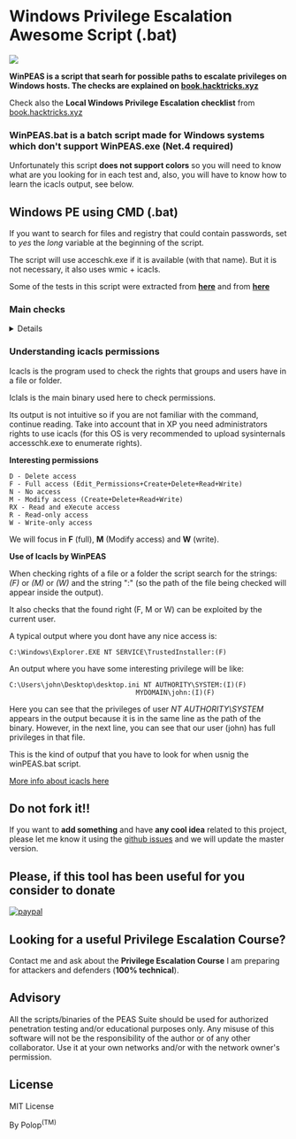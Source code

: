 # Windows Privilege Escalation Awesome Script (.bat)

![](https://github.com/carlospolop/privilege-escalation-awesome-scripts-suite/raw/master/winPEAS/winPEASexe/images/winpeas.png)

**WinPEAS is a script that searh for possible paths to escalate privileges on Windows hosts. The checks are explained on [book.hacktricks.xyz](https://book.hacktricks.xyz/windows/windows-local-privilege-escalation)**

Check also the **Local Windows Privilege Escalation checklist** from [book.hacktricks.xyz](https://book.hacktricks.xyz/windows/checklist-windows-privilege-escalation)

### WinPEAS.bat is a batch script made for Windows systems which don't support WinPEAS.exe (Net.4 required)

Unfortunately this script **does not support colors** so you will need to know what are you looking for in each test and, also, you will have to know how to learn the icacls output, see below.

## Windows PE using CMD (.bat)

If you want to search for files and registry that could contain passwords, set to *yes* the *long* variable at the beginning of the script.

The script will use acceschk.exe if it is available (with that name). But it is not necessary, it also uses wmic + icacls.

Some of the tests in this script were extracted from **[here](https://github.com/enjoiz/Privesc/blob/master/privesc.bat)** and from **[here](https://github.com/codingo/OSCP-2/blob/master/Windows/WinPrivCheck.bat)**


### Main checks

<details>
  <summary>Details</summary>

- [x] Systeminfo --SO version and patches-- (windows suggester)
- [x] Common known exploits (2K, XP, 2K3, 2K8, Vista, 7)
- [x] Audit Settings
- [x] WEF Settings
- [x] LAPS installed?
- [x] UAC Settings
- [x] AV?
- [x] PS Settings
- [x] Mounted disks
- [x] SCCM installed?
- [x] Remote Desktop Credentials Manager?
- [x] WSUS Settings
- [x] Processes list
- [x] Interesting file permissions of binaries being executed 
- [x] Interesting file permissions of binaries run at startup
- [x] AlwaysInstallElevated?
- [x] Network info (see below)
- [x] Users info (see below)
- [x] Current user privileges 
- [x] Service binary permissions 
- [x] Check if permissions to modify any service registy
- [x] Unquoted Service paths  
- [x] DLL Hijacking in PATH
- [x] Windows Vault
- [x] DPAPI Master Keys
- [x] AppCmd.exe?
- [x] Search for known registry to have passwords and keys inside
- [x] Search for known files to have passwords inside (can take some minutes)
- [x] If *long*, search files with passwords inside 
- [x] If *long*, search registry with passwords inside 

### More enumeration

- [x] Date & Time
- [x] Env
- [x] Installed Software
- [x] Running Processes 
- [x] Current Shares 
- [x] Network Interfaces
- [x] Used Ports
- [x] Firewall
- [x] ARP
- [x] Routes
- [x] Hosts
- [x] Cached DNS
- [x] Info about current user (PRIVILEGES)
- [x] List groups (info about administrators)
- [x] Current logon users 

</details>

### Understanding icacls permissions

Icacls is the program used to check the rights that groups and users have in a file or folder.

Iclals is the main binary used here to check permissions.

Its output is not intuitive so if you are not familiar with the command, continue reading. Take into account that in XP you need administrators rights to use icacls (for this OS is very recommended to upload sysinternals accesschk.exe to enumerate rights).

**Interesting permissions**

```
D - Delete access
F - Full access (Edit_Permissions+Create+Delete+Read+Write)
N - No access
M - Modify access (Create+Delete+Read+Write)
RX - Read and eXecute access
R - Read-only access
W - Write-only access
```

We will focus in **F** (full), **M** (Modify access) and **W** (write).

**Use of Icacls by WinPEAS**

When checking rights of a file or a folder the script search for the strings: *(F)* or *(M)* or *(W)* and the string ":\" (so the path of the file being checked will appear inside the output).

It also checks that the found right (F, M or W) can be exploited by the current user.

A typical output where you dont have any nice access is:
```
C:\Windows\Explorer.EXE NT SERVICE\TrustedInstaller:(F)
```

An output where you have some interesting privilege will be like:
```
C:\Users\john\Desktop\desktop.ini NT AUTHORITY\SYSTEM:(I)(F)
                                MYDOMAIN\john:(I)(F)
```

Here you can see that the privileges of user *NT AUTHORITY\SYSTEM* appears in the output because it is in the same line as the path of the binary. However, in the next line, you can see that our user (john) has full privileges in that file. 

This is the kind of outpuf that you have to look for when usnig the winPEAS.bat script.

[More info about icacls here](https://ss64.com/nt/icacls.html)

## Do not fork it!!

If you want to **add something** and have **any cool idea** related to this project, please let me know it using the [github issues](hhttps://github.com/carlospolop/privilege-escalation-awesome-scripts-suite/issues) and we will update the master version.

## Please, if this tool has been useful for you consider to donate

[![paypal](https://www.paypalobjects.com/en_US/i/btn/btn_donateCC_LG.gif)](https://www.paypal.com/cgi-bin/webscr?cmd=_s-xclick&hosted_button_id=DED2HWDYLFT2C&source=url)

## Looking for a useful Privilege Escalation Course?

Contact me and ask about the **Privilege Escalation Course** I am preparing for attackers and defenders (**100% technical**).

## Advisory

All the scripts/binaries of the PEAS Suite should be used for authorized penetration testing and/or educational purposes only. Any misuse of this software will not be the responsibility of the author or of any other collaborator. Use it at your own networks and/or with the network owner's permission.

## License

MIT License

By Polop<sup>(TM)</sup>
